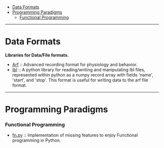 
- [Data Formats](#data-formats)
- [Programming Paradigms](#programming-paradigms)
   - [Functional Programming](#functional-programming)

----

# Data Formats
**Libraries for Data/File formats.**
- [Arf](https://github.com/melizalab/arf) :: Advanced recording format for physiology and behavior.
- [lbl](https://github.com/kylerbrown/lbl) :: A python library for reading/writing and manipulating lbl files, represented within python as a numpy record array with fields 'name', 'start', and 'stop'. This format is useful for writing data to the arf file format.

----

# Programming Paradigms
### Functional Programming 
- [fn.py](https://github.com/kachayev/fn.py) :: Implementation of missing features to enjoy Functional programming in Python.

